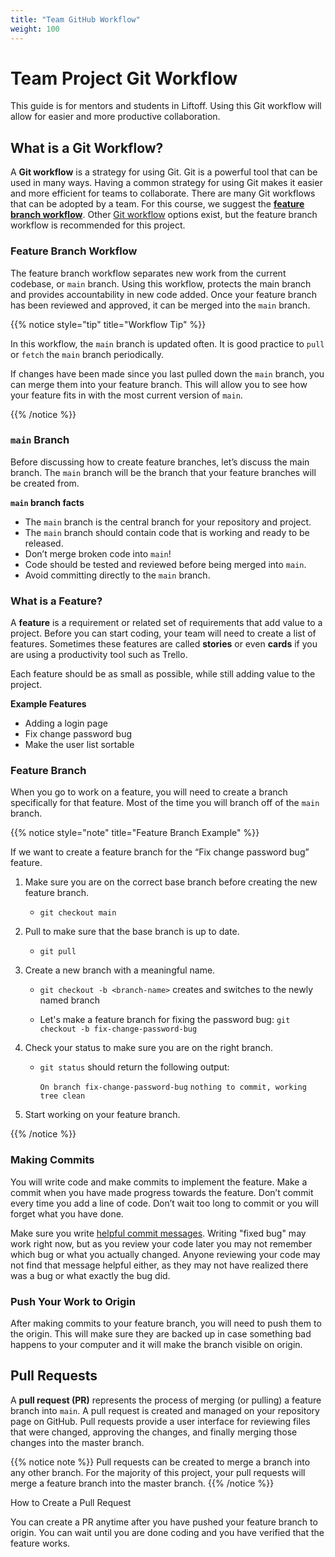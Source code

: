 ```yaml
---
title: "Team GitHub Workflow"
weight: 100
---
```


# Team Project Git Workflow
 
This guide is for mentors and students in Liftoff. Using this Git workflow will allow for easier and more productive collaboration.
 
## What is a Git Workflow?
 
A **Git workflow** is a strategy for using Git. Git is a powerful tool that can be used in many ways. Having a common strategy for using Git makes it easier and more efficient for teams to collaborate. There are many Git workflows that can be adopted by a team. For this course, we suggest the **[feature branch workflow](https://www.atlassian.com/git/tutorials/comparing-workflows/feature-branch-workflow)**.  Other [Git workflow](https://www.atlassian.com/git/tutorials/comparing-workflows) options exist, but the feature branch workflow is recommended for this project.
 
### Feature Branch Workflow
 
The feature branch workflow separates new work from the current codebase, or `main` branch.  Using this workflow, protects the main branch and provides accountability in new code added.  Once your feature branch has been reviewed and approved, it can be merged into the `main` branch.  

{{% notice style="tip" title="Workflow Tip" %}}

In this workflow, the `main` branch is updated often.  It is good practice to `pull` or `fetch` the `main` branch periodically.  

If changes have been made since you last pulled down the `main` branch, you can merge them into your feature branch.  This will allow you to see how your feature fits in with the most current version of `main`. 

{{% /notice %}}
 
### `main` Branch
 
Before discussing how to create feature branches, let’s discuss the main branch. The `main` branch will be the branch that your feature branches will be created from.
 
**`main` branch facts**
* The `main` branch is the central branch for your repository and project.
* The `main` branch should contain code that is working and ready to be released.
* Don’t merge broken code into `main`!
* Code should be tested and reviewed before being merged into `main`.
* Avoid committing directly to the `main` branch.
 
### What is a Feature?
 
A **feature** is a requirement or related set of requirements that add value to a project. Before you can start coding, your team will need to create a list of features. Sometimes these features are called **stories** or even **cards** if you are using a productivity tool such as Trello. 

Each feature should be as small as possible, while still adding value to the project.
 
**Example Features**
* Adding a login page
* Fix change password bug
* Make the user list sortable

### Feature Branch
 
When you go to work on a feature, you will need to create a branch specifically for that feature. Most of the time you will branch off of the `main` branch.


{{% notice style="note" title="Feature Branch Example" %}}

If we want to create a feature branch for the “Fix change password bug” feature.

1. Make sure you are on the correct base branch before creating the new feature branch.
   - `git checkout main`
1. Pull to make sure that the base branch is up to date.
   - `git pull`

1. Create a new branch with a meaningful name.
   - `git checkout -b <branch-name>` creates and switches to the newly named branch

   - Let's make a feature branch for fixing the password bug:  `git checkout -b fix-change-password-bug`

1. Check your status to make sure you are on the right branch.
   - `git status` should return the following output:

      `On branch fix-change-password-bug`
      `nothing to commit, working tree clean`

1. Start working on your feature branch.

{{% /notice %}}


### Making Commits
 
You will write code and make commits to implement the feature. Make a commit when you have made progress towards the feature. Don’t commit every time you add a line of code. Don’t wait too long to commit or you will forget what you have done.

Make sure you write [helpful commit messages](https://www.freecodecamp.org/news/how-to-write-better-git-commit-messages/).  Writing "fixed bug" may work right now, but as you review your code later you may not remember which bug or what you actually changed.  Anyone reviewing your code may not find that message helpful either, as they may not have realized there was a bug or what exactly the bug did.  
 
### Push Your Work to Origin
 
After making commits to your feature branch, you will need to push them to the origin. This will make sure they are backed up in case something bad happens to your computer and it will make the branch visible on origin.
 
## Pull Requests
 
A **pull request (PR)** represents the process of merging (or pulling) a feature branch into `main`. A pull request is created and managed on your repository page on GitHub. Pull requests provide a user interface for reviewing files that were changed, approving the changes, and finally merging those changes into the master branch.
 
{{% notice note %}}
   Pull requests can be created to merge a branch into any other branch. For the majority of this project, your pull requests will merge a feature branch into the master branch.
{{% /notice %}}


 
How to Create a Pull Request
 
You can create a PR anytime after you have pushed your feature branch to origin. You can wait until you are done coding and you have verified that the feature works.

